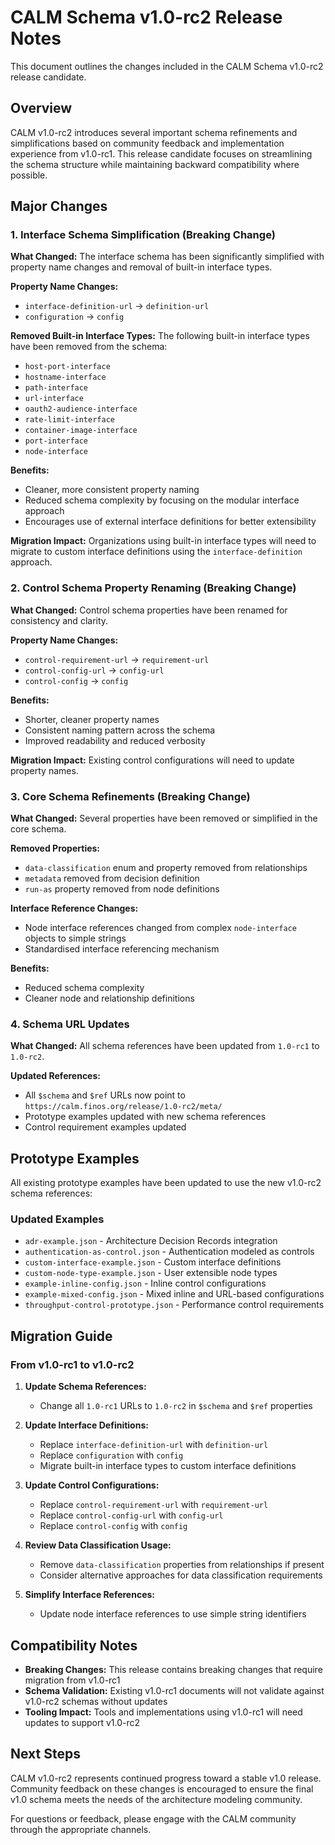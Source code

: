 # CALM Schema v1.0-rc2 Release Notes

This document outlines the changes included in the CALM Schema v1.0-rc2 release candidate.

## Overview

CALM v1.0-rc2 introduces several important schema refinements and simplifications based on community feedback and implementation experience from v1.0-rc1. This release candidate focuses on streamlining the schema structure while maintaining backward compatibility where possible.

## Major Changes

### 1. Interface Schema Simplification (Breaking Change)

**What Changed:** The interface schema has been significantly simplified with property name changes and removal of built-in interface types.

**Property Name Changes:**
- `interface-definition-url` → `definition-url`
- `configuration` → `config`

**Removed Built-in Interface Types:**
The following built-in interface types have been removed from the schema:
- `host-port-interface`
- `hostname-interface` 
- `path-interface`
- `url-interface`
- `oauth2-audience-interface`
- `rate-limit-interface`
- `container-image-interface`
- `port-interface`
- `node-interface`

**Benefits:**
- Cleaner, more consistent property naming
- Reduced schema complexity by focusing on the modular interface approach
- Encourages use of external interface definitions for better extensibility

**Migration Impact:** Organizations using built-in interface types will need to migrate to custom interface definitions using the `interface-definition` approach.

### 2. Control Schema Property Renaming (Breaking Change)

**What Changed:** Control schema properties have been renamed for consistency and clarity.

**Property Name Changes:**
- `control-requirement-url` → `requirement-url`
- `control-config-url` → `config-url`
- `control-config` → `config`

**Benefits:**
- Shorter, cleaner property names
- Consistent naming pattern across the schema
- Improved readability and reduced verbosity

**Migration Impact:** Existing control configurations will need to update property names.

### 3. Core Schema Refinements (Breaking Change)

**What Changed:** Several properties have been removed or simplified in the core schema.

**Removed Properties:**
- `data-classification` enum and property removed from relationships
- `metadata` removed from decision definition
- `run-as` property removed from node definitions

**Interface Reference Changes:**
- Node interface references changed from complex `node-interface` objects to simple strings
- Standardised interface referencing mechanism

**Benefits:**
- Reduced schema complexity
- Cleaner node and relationship definitions

### 4. Schema URL Updates

**What Changed:** All schema references have been updated from `1.0-rc1` to `1.0-rc2`.

**Updated References:**
- All `$schema` and `$ref` URLs now point to `https://calm.finos.org/release/1.0-rc2/meta/`
- Prototype examples updated with new schema references
- Control requirement examples updated

## Prototype Examples

All existing prototype examples have been updated to use the new v1.0-rc2 schema references:

### Updated Examples
- `adr-example.json` - Architecture Decision Records integration
- `authentication-as-control.json` - Authentication modeled as controls
- `custom-interface-example.json` - Custom interface definitions
- `custom-node-type-example.json` - User extensible node types
- `example-inline-config.json` - Inline control configurations
- `example-mixed-config.json` - Mixed inline and URL-based configurations
- `throughput-control-prototype.json` - Performance control requirements

## Migration Guide

### From v1.0-rc1 to v1.0-rc2

1. **Update Schema References:**
   - Change all `1.0-rc1` URLs to `1.0-rc2` in `$schema` and `$ref` properties

2. **Update Interface Definitions:**
   - Replace `interface-definition-url` with `definition-url`
   - Replace `configuration` with `config`
   - Migrate built-in interface types to custom interface definitions

3. **Update Control Configurations:**
   - Replace `control-requirement-url` with `requirement-url`
   - Replace `control-config-url` with `config-url`
   - Replace `control-config` with `config`

4. **Review Data Classification Usage:**
   - Remove `data-classification` properties from relationships if present
   - Consider alternative approaches for data classification requirements

5. **Simplify Interface References:**
   - Update node interface references to use simple string identifiers

## Compatibility Notes

- **Breaking Changes:** This release contains breaking changes that require migration from v1.0-rc1
- **Schema Validation:** Existing v1.0-rc1 documents will not validate against v1.0-rc2 schemas without updates
- **Tooling Impact:** Tools and implementations using v1.0-rc1 will need updates to support v1.0-rc2

## Next Steps

CALM v1.0-rc2 represents continued progress toward a stable v1.0 release. Community feedback on these changes is encouraged to ensure the final v1.0 schema meets the needs of the architecture modeling community.

For questions or feedback, please engage with the CALM community through the appropriate channels.